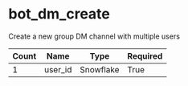 # bot_dm_create
Create a new group DM channel with multiple users

 Count | Name | Type | Required        
----|----|----|----
 1 | user_id | Snowflake | True


